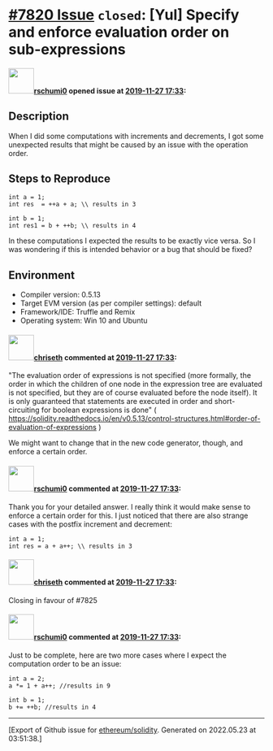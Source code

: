 # [\#7820 Issue](https://github.com/ethereum/solidity/issues/7820) `closed`: [Yul] Specify and enforce evaluation order on sub-expressions

#### <img src="https://avatars.githubusercontent.com/u/58267968?v=4" width="50">[rschumi0](https://github.com/rschumi0) opened issue at [2019-11-27 17:33](https://github.com/ethereum/solidity/issues/7820):

## Description

When I did some computations with increments and decrements, I got some unexpected results that might be caused by an issue with the operation order.

## Steps to Reproduce

```
int a = 1; 
int res  = ++a + a; \\ results in 3 

int b = 1;
int res1 = b + ++b; \\ results in 4
```

In these computations I expected the results to be exactly vice versa. 
So I was wondering if this is intended behavior or a bug that should be fixed?

## Environment

- Compiler version: 0.5.13
- Target EVM version (as per compiler settings): default
- Framework/IDE: Truffle and Remix
- Operating system: Win 10 and Ubuntu

#### <img src="https://avatars.githubusercontent.com/u/9073706?v=4" width="50">[chriseth](https://github.com/chriseth) commented at [2019-11-27 17:33](https://github.com/ethereum/solidity/issues/7820#issuecomment-559269177):

"The evaluation order of expressions is not specified (more formally, the order in which the children of one node in the expression tree are evaluated is not specified, but they are of course evaluated before the node itself). It is only guaranteed that statements are executed in order and short-circuiting for boolean expressions is done" ( https://solidity.readthedocs.io/en/v0.5.13/control-structures.html#order-of-evaluation-of-expressions )

We might want to change that in the new code generator, though, and enforce a certain order.

#### <img src="https://avatars.githubusercontent.com/u/58267968?v=4" width="50">[rschumi0](https://github.com/rschumi0) commented at [2019-11-27 17:33](https://github.com/ethereum/solidity/issues/7820#issuecomment-561285759):

Thank you for your detailed answer. I really think it would make sense to enforce a certain order for this. 
I just noticed that there are also strange cases with the postfix increment and decrement:
```
int a = 1;
int res = a + a++; \\ results in 3
```

#### <img src="https://avatars.githubusercontent.com/u/9073706?v=4" width="50">[chriseth](https://github.com/chriseth) commented at [2019-11-27 17:33](https://github.com/ethereum/solidity/issues/7820#issuecomment-579458093):

Closing in favour of #7825

#### <img src="https://avatars.githubusercontent.com/u/58267968?v=4" width="50">[rschumi0](https://github.com/rschumi0) commented at [2019-11-27 17:33](https://github.com/ethereum/solidity/issues/7820#issuecomment-593025802):

Just to be complete, here are two more cases where I expect the computation order to be an issue:
```
int a = 2;
a *= 1 + a++; //results in 9

int b = 1;
b += ++b; //results in 4
```


-------------------------------------------------------------------------------



[Export of Github issue for [ethereum/solidity](https://github.com/ethereum/solidity). Generated on 2022.05.23 at 03:51:38.]
